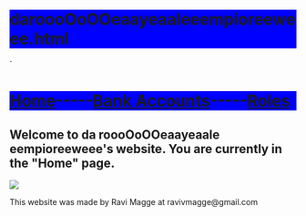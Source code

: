 # daroooOoOOeaayeaaleeempioreeweee.html
<!DOCTYPE HTML>
<html>
    <head>`
        <meta charset="utf-8">
        <style> h1 {background-color:blue;}</style>
    </head>
    <body>
    <h1><a href="https://github.com/BabyYodaCoder12/daroooOoOOeaayeaaleeempioreeweee.html/tree/main">Home</a>-----<a href="https://github.com/BabyYodaCoder12/daroooOoOOeaayeaaleeempioreeweeebankaccounts.html/tree/main">Bank Accounts</a>-----<a href ="https://github.com/BabyYodaCoder12/daroooOoOOeaayeaaleeempioreeweeeroles.html/tree/main">Roles</a></h1>
    <h2>Welcome to da roooOoOOeaayeaale eempioreeweee's website. You are currently in the "Home" page.</h2>
        <img src="https://th.bing.com/th/id/R.343cce3e2109fd465c0209a6cb1e01e5?rik=PxxMvPXZWNxgpA&riu=http%3a%2f%2f1.bp.blogspot.com%2f-515irK7ZyVA%2fUOkEWfSfaRI%2fAAAAAAAAA3k%2filB7zoK4gFc%2fs1600%2fObama%2bofficial%2bhd%2bwallpaper.jpg&ehk=nqBBruQ3wedRjmQDYwzNfXVhMfsTyubfqBqk%2bf93Z8g%3d&risl=&pid=ImgRaw&r=0">
        <p>This website was made by Ravi Magge at ravivmagge@gmail.com</p>
    </body>
</html>

